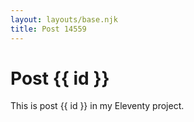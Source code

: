 ```yaml
---
layout: layouts/base.njk
title: Post 14559
---
```


# Post {{ id }}

This is post {{ id }} in my Eleventy project.
